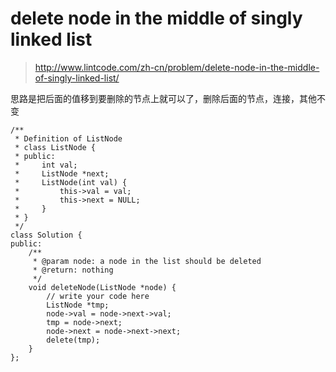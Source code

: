 # delete node in the middle of singly linked list
>http://www.lintcode.com/zh-cn/problem/delete-node-in-the-middle-of-singly-linked-list/

思路是把后面的值移到要删除的节点上就可以了，删除后面的节点，连接，其他不变

    /**
     * Definition of ListNode
     * class ListNode {
     * public:
     *     int val;
     *     ListNode *next;
     *     ListNode(int val) {
     *         this->val = val;
     *         this->next = NULL;
     *     }
     * }
     */
    class Solution {
    public:
        /**
         * @param node: a node in the list should be deleted
         * @return: nothing
         */
        void deleteNode(ListNode *node) {
            // write your code here
            ListNode *tmp;
            node->val = node->next->val;
            tmp = node->next;
            node->next = node->next->next;
            delete(tmp);
        }
    };
